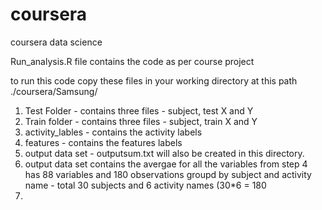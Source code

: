 coursera
========

coursera data science


Run_analysis.R file contains the code as per course project 
  
to run this code copy these files in your working directory at this path ./coursera/Samsung/
1.  Test Folder - contains three files - subject, test X and Y
2.  Train folder - contains three files - subject, train X and Y
3.  activity_lables - contains the activity labels 
4.  features - contains the features labels
5.  output data set - outputsum.txt will also be created in this directory.
6.  output data set 
      contains the avergae for all the variables from step 4  
      has 88 variables and 180 observations
      groupd by subject and activity name - total 30 subjects and 6 activity names (30*6 = 180
7.  
